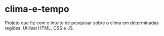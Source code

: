 # clima-e-tempo
Projeto que fiz com o intuito de pesquisar sobre o clima em determinadas regiões. Utilizei HTML, CSS e JS.

